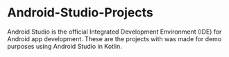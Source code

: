 # Android-Studio-Projects

Android Studio is the official Integrated Development Environment (IDE) for Android app development. These are the projects with was made for demo purposes using Android Studio in Kotlin.
